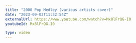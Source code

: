 ```yaml
---
title: "2000 Pop Medley (various artists cover)"
date: "2023-09-03T11:32:54Z"
externalUrl: https://www.youtube.com/watch?v=Mx8lFrQG-I0
youtubeId: Mx8lFrQG-I0

type: video
---
```

